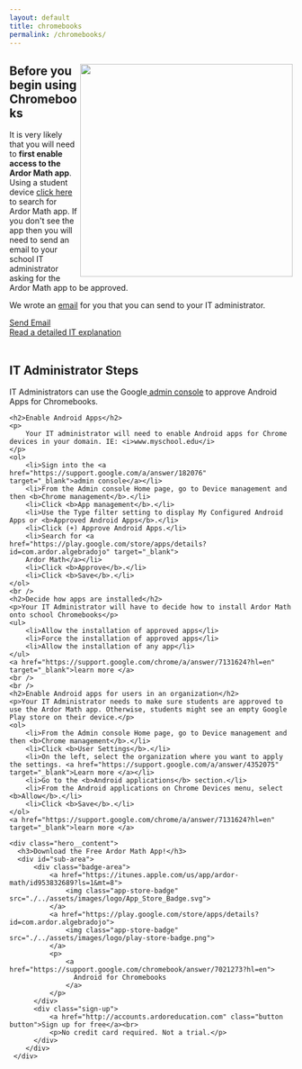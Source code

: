 ```yaml
---
layout: default
title: chromebooks
permalink: /chromebooks/
---
```

<!-- chromebook
===========================================s======= -->
<article class="explainer">
  <div class="explainer__content">
    <img class="explainer-iPad"  src="./../assets/images/differentiation/chrome-book.png" width="378" align="right">
    <h2>Before you begin using Chromebooks</h2>
    <p>
        It is very likely that you will need to <b>first enable access to the Ardor Math app</b>.  Using a student device 
        <a href="https://play.google.com/store/apps/details?id=com.ardor.algebradojo" target="_blank">click here</a> to search for Ardor Math app. If you don't see the app then you will need to send an email to your school IT administrator asking for the Ardor Math app to be approved. 
    </p>
    <p> We wrote an 
    <!-- 
        A pre-generated email to School IT. 
    -->
    <a 
        href="mailto:?subject=Ardor%20Math%20on%20Chromebooks&amp;body=I%20would%20like%20students%20to%20be%20able%20to%20use%20the%20Ardor%20Math%20app%20on%20my%20classroom%20chromebooks.%0A%0ATo%20be%20able%20to%20use%20Ardor%20Math%20we%20will%20need%20to%20enable%20Android%20apps%20for%20Chrome%20devices%20and%20approve%20the%20Ardor%20Math%20app.%0A%0AHere%20is%20the%20a%20link%20to%20the%20app.%0A%20https%3A%2F%2Fplay.google.com%2Fstore%2Fapps%2Fdetails%3Fid%3Dcom.ardor.algebradojo%0A%0AHere%20is%20a%20Google%20article%20explaining%20how%20to%20enable%20Android%20apps%20for%20Chromebooks.%20%0Ahttps%3A%2F%2Fsupport.google.com%2Fchrome%2Fa%2Fanswer%2F7131624%3Fhl%3Den%0A%0AThank%20you%2C%0A" target="_blank"
    >email</a> for you that you can send to your IT administrator.
    </p>
    <a 
        href="mailto:?subject=Ardor%20Math%20on%20Chromebooks&amp;body=I%20would%20like%20students%20to%20be%20able%20to%20use%20the%20Ardor%20Math%20app%20on%20my%20classroom%20chromebooks.%0A%0ATo%20be%20able%20to%20use%20Ardor%20Math%20we%20will%20need%20to%20enable%20Android%20apps%20for%20Chrome%20devices%20and%20approve%20the%20Ardor%20Math%20app.%0A%0AHere%20is%20the%20a%20link%20to%20the%20app.%0A%20https%3A%2F%2Fplay.google.com%2Fstore%2Fapps%2Fdetails%3Fid%3Dcom.ardor.algebradojo%0A%0AHere%20is%20a%20Google%20article%20explaining%20how%20to%20enable%20Android%20apps%20for%20Chromebooks.%20%0Ahttps%3A%2F%2Fsupport.google.com%2Fchrome%2Fa%2Fanswer%2F7131624%3Fhl%3Den%0A%0AThank%20you%2C%0A" target="_blank"
    class="button info-button red-button">Send Email</a>
    <br />
    <a href="https://support.google.com/chrome/a/answer/7131624?hl=en" target="_blank">Read a detailed IT explanation </a>
    <br />
    <br />
    <h2>IT Administrator Steps</h2>
    <p>
        IT Administrators can use the Google<a href="https://support.google.com/chrome/a/answer/7131624?hl=en" target="_blank" > admin console</a> to approve Android Apps for Chromebooks. 
    </p>
    
    <h2>Enable Android Apps</h2>
    <p>
        Your IT administrator will need to enable Android apps for Chrome devices in your domain. IE: <i>www.myschool.edu</i>
    </p>
    <ol>
        <li>Sign into the <a href="https://support.google.com/a/answer/182076" target="_blank">admin console</a></li>
        <li>From the Admin console Home page, go to Device management and then <b>Chrome management</b>.</li>
        <li>Click <b>App management</b>.</li>
        <li>Use the Type filter setting to display My Configured Android Apps or <b>Approved Android Apps</b>.</li>
        <li>Click (+) Approve Android Apps.</li>
        <li>Search for <a href="https://play.google.com/store/apps/details?id=com.ardor.algebradojo" target="_blank">
        Ardor Math</a></li>
        <li>Click <b>Approve</b>.</li>
        <li>Click <b>Save</b>.</li>
    </ol>
    <br />
    <h2>Decide how apps are installed</h2>
    <p>Your IT Administrator will have to decide how to install Ardor Math onto school Chromebooks</p>
    <ul>
        <li>Allow the installation of approved apps</li>
        <li>Force the installation of approved apps</li>
        <li>Allow the installation of any app</li>
    </ul>
    <a href="https://support.google.com/chrome/a/answer/7131624?hl=en" target="_blank">learn more </a>
    <br />
    <br />
    <h2>Enable Android apps for users in an organization</h2>
    <p>Your IT Administrator needs to make sure students are approved to use the Ardor Math app. Otherwise, students might see an empty Google Play store on their device.</p>
    <ol>
        <li>From the Admin console Home page, go to Device management and then <b>Chrome management</b>.</li>
        <li>Click <b>User Settings</b>.</li>
        <li>On the left, select the organization where you want to apply the settings. <a href="https://support.google.com/a/answer/4352075" target="_blank">Learn more </a></li>
        <li>Go to the <b>Android applications</b> section.</li>
        <li>From the Android applications on Chrome Devices menu, select <b>Allow</b>.</li>
        <li>Click <b>Save</b>.</li>
    </ol>
    <a href="https://support.google.com/chrome/a/answer/7131624?hl=en" target="_blank">learn more </a>
</div>
</article>

<article class="explainer">

</article>

<!-- Download the app  -->
<article class="hero">

    <div class="hero__content">
      <h3>Download the Free Ardor Math App!</h3>
      <div id="sub-area">
          <div class="badge-area">
              <a href="https://itunes.apple.com/us/app/ardor-math/id953832689?ls=1&mt=8">
                  <img class="app-store-badge" src="./../assets/images/logo/App_Store_Badge.svg">
              </a>
              <a href="https://play.google.com/store/apps/details?id=com.ardor.algebradojo">
                  <img class="app-store-badge" src="./../assets/images/logo/play-store-badge.png">
              </a>
              <p>
                  <a href="https://support.google.com/chromebook/answer/7021273?hl=en">
                    Android for Chromebooks
                  </a>
              </p>
          </div>
          <div class="sign-up">
              <a href="http://accounts.ardoreducation.com" class="button button">Sign up for free</a><br>
              <p>No credit card required. Not a trial.</p>
          </div>
        </div>
     </div>
</article>
